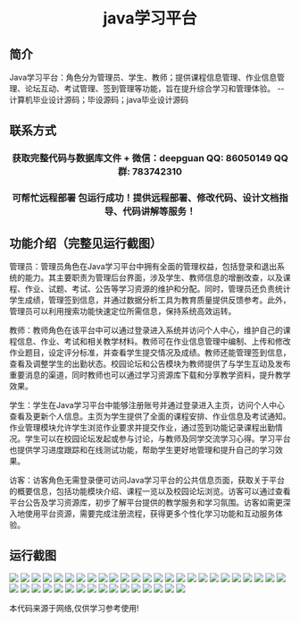 <p><h1 align="center">java学习平台</h1></p>

## 简介
Java学习平台：角色分为管理员、学生、教师；提供课程信息管理、作业信息管理、论坛互动、考试管理、签到管理等功能，旨在提升综合学习和管理体验。    --计算机毕业设计源码；毕设源码；java毕业设计源码


## 联系方式
<p><h3 align="center">获取完整代码与数据库文件 + 微信：deepguan QQ: 86050149 QQ群: 783742310</h3></p>
<p><h3 align="center">可帮忙远程部署 包运行成功！提供远程部署、修改代码、设计文档指导、代码讲解等服务！</h3></p>

## 功能介绍（完整见运行截图）
管理员：管理员角色在Java学习平台中拥有全面的管理权益，包括登录和退出系统的能力。其主要职责为管理后台界面，涉及学生、教师信息的增删改查，以及课程、作业、试题、考试、公告等学习资源的维护和分配。同时，管理员还负责统计学生成绩，管理签到信息，并通过数据分析工具为教育质量提供反馈参考。此外，管理员可以利用搜索功能快速定位所需信息，保持系统高效运转。

教师：教师角色在该平台中可以通过登录进入系统并访问个人中心，维护自己的课程信息、作业、考试和相关教学材料。教师可在作业信息管理中编制、上传和修改作业题目，设定评分标准，并查看学生提交情况及成绩。教师还能管理签到信息，查看及调整学生的出勤状态。校园论坛和公告模块为教师提供了与学生互动及发布重要消息的渠道，同时教师也可以通过学习资源库下载和分享教学资料，提升教学效果。

学生：学生在Java学习平台中能够注册账号并通过登录进入主页，访问个人中心查看及更新个人信息。主页为学生提供了全面的课程安排、作业信息及考试通知。作业管理模块允许学生浏览作业要求并提交作业，通过签到功能记录课程出勤情况。学生可以在校园论坛发起或参与讨论，与教师及同学交流学习心得。学习平台也提供学习进度跟踪和在线测试功能，帮助学生更好地管理和提升自己的学习效果。

访客：访客角色无需登录便可访问Java学习平台的公共信息页面，获取关于平台的概要信息，包括功能模块介绍、课程一览以及校园论坛浏览。访客可以通过查看平台公告及学习资源库，初步了解平台提供的教学服务和学习氛围。访客如需更深入地使用平台资源，需要完成注册流程，获得更多个性化学习功能和互动服务体验。


## 运行截图
![](img/001.jpg)
![](img/002.jpg)
![](img/003.jpg)
![](img/004.jpg)
![](img/005.jpg)
![](img/006.jpg)
![](img/007.jpg)
![](img/008.jpg)
![](img/009.jpg)
![](img/010.jpg)
![](img/011.jpg)
![](img/012.jpg)
![](img/013.jpg)
![](img/014.jpg)
![](img/015.jpg)
![](img/016.jpg)
![](img/017.jpg)
![](img/018.jpg)
![](img/019.jpg)
![](img/020.jpg)
![](img/021.jpg)
![](img/022.jpg)
![](img/023.jpg)
![](img/024.jpg)
![](img/025.jpg)
![](img/026.jpg)
![](img/027.jpg)
![](img/028.jpg)
![](img/029.jpg)
![](img/030.jpg)
![](img/031.jpg)
![](img/032.jpg)
![](img/033.jpg)
![](img/034.jpg)
![](img/035.jpg)
![](img/036.jpg)
![](img/037.jpg)
![](img/038.jpg)
![](img/039.jpg)
![](img/040.jpg)
![](img/041.jpg)

<p>本代码来源于网络,仅供学习参考使用!</p>
